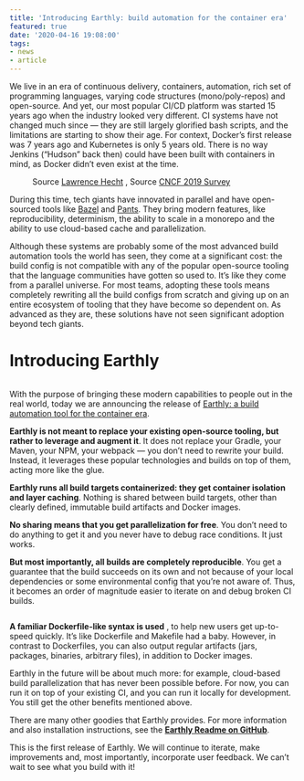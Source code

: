 ```yaml
---
title: 'Introducing Earthly: build automation for the container era'
featured: true
date: '2020-04-16 19:08:00'
tags:
- news
- article
---
```


We live in an era of continuous delivery, containers, automation, rich set of programming languages, varying code structures (mono/poly-repos) and open-source. And yet, our most popular CI/CD platform was started 15 years ago when the industry looked very different. CI systems have not changed much since — they are still largely glorified bash scripts, and the limitations are starting to show their age. For context, Docker’s first release was 7 years ago and Kubernetes is only 5 years old. There is no way Jenkins (“Hudson” back then) could have been built with containers in mind, as Docker didn’t even exist at the time.

<figure class="kg-card kg-image-card kg-card-hascaption"><img src="/content/images/2020/09/1_NuZhBAM1CJKFeiidYhOajg.png" class="kg-image" alt srcset="/content/images/size/w600/2020/09/1_NuZhBAM1CJKFeiidYhOajg.png 600w, /content/images/2020/09/1_NuZhBAM1CJKFeiidYhOajg.png 960w" sizes="(min-width: 720px) 720px"><figcaption>Source <a href="https://medium.com/u/d3b222569e15?source=post_page-----55619c63c3e----------------------" rel="noopener">Lawrence Hecht</a> , Source <a href="https://www.cncf.io/wp-content/uploads/2020/03/CNCF_Survey_Report.pdf">CNCF 2019 Survey</a></figcaption></figure>

During this time, tech giants have innovated in parallel and have open-sourced tools like [Bazel](https://bazel.build/) and [Pants](https://www.pantsbuild.org/). They bring modern features, like reproducibility, determinism, the ability to scale in a monorepo and the ability to use cloud-based cache and parallelization.

Although these systems are probably some of the most advanced build automation tools the world has seen, they come at a significant cost: the build config is not compatible with any of the popular open-source tooling that the language communities have gotten so used to. It’s like they come from a parallel universe. For most teams, adopting these tools means completely rewriting all the build configs from scratch and giving up on an entire ecosystem of tooling that they have become so dependent on. As advanced as they are, these solutions have not seen significant adoption beyond tech giants.

# Introducing Earthly
<figure class="kg-card kg-image-card"><img src="/content/images/2020/09/1_ucuMi_MAEgQp4e58dtNN6g.png" class="kg-image" alt></figure>

With the purpose of bringing these modern capabilities to people out in the real world, today we are announcing the release of [Earthly: a build automation tool for the container era](https://www.earthly.dev/).

**Earthly is not meant to replace your existing open-source tooling, but rather to leverage and augment it**. It does not replace your Gradle, your Maven, your NPM, your webpack — you don’t need to rewrite your build. Instead, it leverages these popular technologies and builds on top of them, acting more like the glue.

**Earthly runs all build targets containerized: they get container isolation and layer caching**. Nothing is shared between build targets, other than clearly defined, immutable build artifacts and Docker images.

**No sharing means that you get parallelization for free**. You don’t need to do anything to get it and you never have to debug race conditions. It just works.

**But most importantly, all builds are completely reproducible**. You get a guarantee that the build succeeds on its own and not because of your local dependencies or some environmental config that you’re not aware of. Thus, it becomes an order of magnitude easier to iterate on and debug broken CI builds.

<figure class="kg-card kg-image-card"><img src="/content/images/2020/09/1_NsfCLKr0C5CNlF2ZeMhzzA.png" class="kg-image" alt srcset="/content/images/size/w600/2020/09/1_NsfCLKr0C5CNlF2ZeMhzzA.png 600w, /content/images/size/w1000/2020/09/1_NsfCLKr0C5CNlF2ZeMhzzA.png 1000w, /content/images/2020/09/1_NsfCLKr0C5CNlF2ZeMhzzA.png 1400w" sizes="(min-width: 720px) 720px"></figure>

**A familiar Dockerfile-like syntax is used** , to help new users get up-to-speed quickly. It’s like Dockerfile and Makefile had a baby. However, in contrast to Dockerfiles, you can also output regular artifacts (jars, packages, binaries, arbitrary files), in addition to Docker images.

<!--kg-card-begin: html--><script src="https://gist.github.com/vladaionescu/e5e82edb98496ec9b36de96519f9ec47.js"></script><!--kg-card-end: html-->

Earthly in the future will be about much more: for example, cloud-based build parallelization that has never been possible before. For now, you can run it on top of your existing CI, and you can run it locally for development. You still get the other benefits mentioned above.

There are many other goodies that Earthly provides. For more information and also installation instructions, see the [**Earthly Readme on GitHub**](https://github.com/vladaionescu/earthly#earthly---build-automation-for-the-container-era).

This is the first release of Earthly. We will continue to iterate, make improvements and, most importantly, incorporate user feedback. We can’t wait to see what you build with it!

<!--kg-card-begin: html-->
<script id="asciicast-314104" src="https://asciinema.org/a/314104.js" async></script>
<!--kg-card-end: html-->